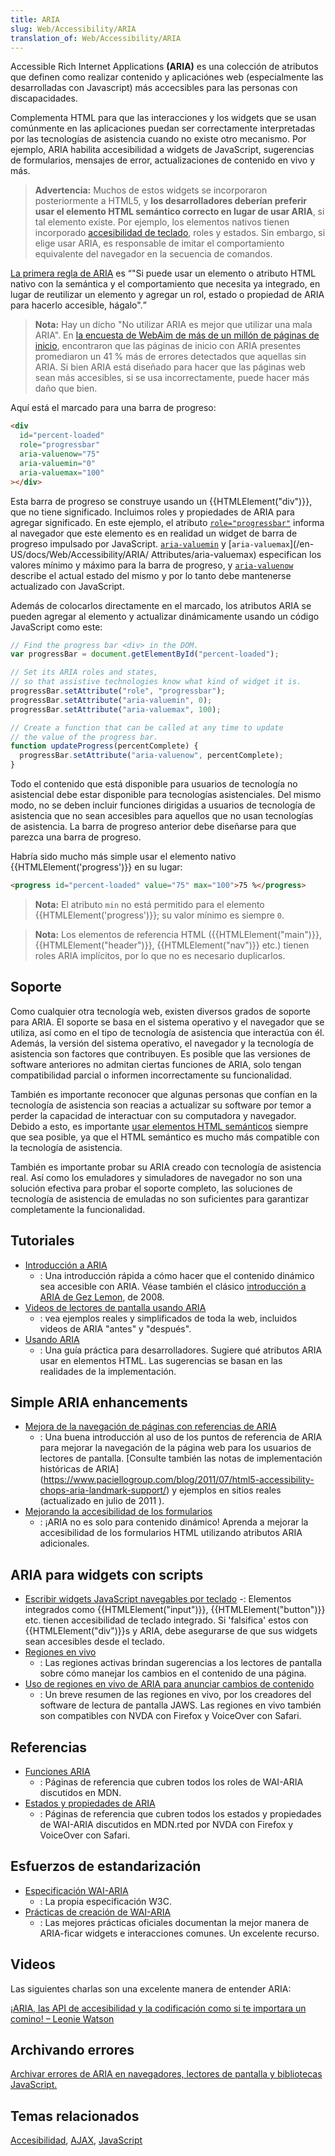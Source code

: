 ```yaml
---
title: ARIA
slug: Web/Accessibility/ARIA
translation_of: Web/Accessibility/ARIA
---
```


Accessible Rich Internet Applications **(<abbr>ARIA</abbr>)** es una colección de atributos que definen como realizar contenido y aplicaciónes web (especialmente las desarrolladas con Javascript) más accecsibles para las personas con discapacidades.

Complementa HTML para que las interacciones y los widgets que se usan comúnmente en las aplicaciones puedan ser correctamente interpretadas por las tecnologías de asistencia cuando no existe otro mecanismo. Por ejemplo, ARIA habilita accesibilidad a widgets de JavaScript, sugerencias de formularios, mensajes de error, actualizaciones de contenido en vivo y más.

> **Advertencia:** Muchos de estos widgets se incorporaron posteriormente a HTML5, y **los desarrolladores deberían preferir usar el elemento HTML semántico correcto en lugar de usar ARIA**, si tal elemento existe. Por ejemplo, los elementos nativos tienen incorporado [accesibilidad de teclado](/en-US/docs/Web/Accessibility/Keyboard-navigable_JavaScript_widgets), roles y estados. Sin embargo, si elige usar ARIA, es responsable de imitar el comportamiento equivalente del navegador en la secuencia de comandos.

[La primera regla de ARIA](https://www.w3.org/TR/using-aria/#rule1) es <q>"Si puede usar un elemento o atributo HTML nativo con la semántica y el comportamiento que necesita ya integrado, en lugar de reutilizar un elemento y agregar un rol, estado o propiedad de ARIA para hacerlo accesible, hágalo".</q>

> **Nota:** Hay un dicho "No utilizar ARIA es mejor que utilizar una mala ARIA". En [la encuesta de WebAim de más de un millón de páginas de inicio](https://webaim.org/projects/million#aria), encontraron que las páginas de inicio con ARIA presentes promediaron un 41 % más de errores detectados que aquellas sin ARIA. Si bien ARIA está diseñado para hacer que las páginas web sean más accesibles, si se usa incorrectamente, puede hacer más daño que bien.

Aquí está el marcado para una barra de progreso:

```html
<div
  id="percent-loaded"
  role="progressbar"
  aria-valuenow="75"
  aria-valuemin="0"
  aria-valuemax="100"
></div>
```

Esta barra de progreso se construye usando un {{HTMLElement("div")}}, que no tiene significado. Incluimos roles y propiedades de ARIA para agregar significado. En este ejemplo, el atributo [`role="progressbar"`](/en-US/docs/Web/Accessibility/ARIA/Roles/progressbar_role) informa al navegador que este elemento es en realidad un widget de barra de progreso impulsado por JavaScript. [`aria-valuemin`](/en-US/docs/Web/Accessibility/ARIA/Attributes/aria-valuemin) y [`aria-valuemax`](/en-US/docs/Web/Accessibility/ARIA/ Attributes/aria-valuemax) especifican los valores mínimo y máximo para la barra de progreso, y [`aria-valuenow`](/en-US/docs/Web/Accessibility/ARIA/Attributes/aria-valuenow) describe el actual estado del mismo y por lo tanto debe mantenerse actualizado con JavaScript.

Además de colocarlos directamente en el marcado, los atributos ARIA se pueden agregar al elemento y actualizar dinámicamente usando un código JavaScript como este:

```js
// Find the progress bar <div> in the DOM.
var progressBar = document.getElementById("percent-loaded");

// Set its ARIA roles and states,
// so that assistive technologies know what kind of widget it is.
progressBar.setAttribute("role", "progressbar");
progressBar.setAttribute("aria-valuemin", 0);
progressBar.setAttribute("aria-valuemax", 100);

// Create a function that can be called at any time to update
// the value of the progress bar.
function updateProgress(percentComplete) {
  progressBar.setAttribute("aria-valuenow", percentComplete);
}
```

Todo el contenido que está disponible para usuarios de tecnología no asistencial debe estar disponible para tecnologías asistenciales. Del mismo modo, no se deben incluir funciones dirigidas a usuarios de tecnología de asistencia que no sean accesibles para aquellos que no usan tecnologías de asistencia. La barra de progreso anterior debe diseñarse para que parezca una barra de progreso.

Habría sido mucho más simple usar el elemento nativo {{HTMLElement('progress')}} en su lugar:

```HTML
<progress id="percent-loaded" value="75" max="100">75 %</progress>
```

> **Nota:** El atributo `min` no está permitido para el elemento {{HTMLElement('progress')}}; su valor mínimo es siempre `0`.

> **Nota:** Los elementos de referencia HTML ({{HTMLElement("main")}}, {{HTMLElement("header")}}, {{HTMLElement("nav")}} etc.) tienen roles ARIA implícitos, por lo que no es necesario duplicarlos.

## Soporte

Como cualquier otra tecnología web, existen diversos grados de soporte para ARIA. El soporte se basa en el sistema operativo y el navegador que se utiliza, así como en el tipo de tecnología de asistencia que interactúa con él. Además, la versión del sistema operativo, el navegador y la tecnología de asistencia son factores que contribuyen. Es posible que las versiones de software anteriores no admitan ciertas funciones de ARIA, solo tengan compatibilidad parcial o informen incorrectamente su funcionalidad.

También es importante reconocer que algunas personas que confían en la tecnología de asistencia son reacias a actualizar su software por temor a perder la capacidad de interactuar con su computadora y navegador. Debido a esto, es importante [usar elementos HTML semánticos](/en-US/docs/Learn/Accessibility/HTML) siempre que sea posible, ya que el HTML semántico es mucho más compatible con la tecnología de asistencia.

También es importante probar su ARIA creado con tecnología de asistencia real. Así como los emuladores y simuladores de navegador no son una solución efectiva para probar el soporte completo, las soluciones de tecnología de asistencia de emuladas no son suficientes para garantizar completamente la funcionalidad.

## Tutoriales

- [Introducción a ARIA](/en-US/docs/Web/Accessibility/An_overview_of_accessible_web_applications_and_widgets)
  - : Una introducción rápida a cómo hacer que el contenido dinámico sea accesible con ARIA. Véase también el clásico [introducción a ARIA de Gez Lemon](https://dev.opera.com/articles/view/introduction-to-wai-aria/), de 2008.
- [Videos de lectores de pantalla usando ARIA](https://zomigi.com/blog/videos-of-screen-readers-using-aria-updated/)
  - : vea ejemplos reales y simplificados de toda la web, incluidos videos de ARIA "antes" y "después".
- [Usando ARIA](https://w3c.github.io/using-aria/)
  - : Una guía práctica para desarrolladores. Sugiere qué atributos ARIA usar en elementos HTML. Las sugerencias se basan en las realidades de la implementación.

## Simple ARIA enhancements

- [Mejora de la navegación de páginas con referencias de ARIA](https://www.paciellogroup.com/blog/2013/02/using-wai-aria-landmarks-2013/)
  - : Una buena introducción al uso de los puntos de referencia de ARIA para mejorar la navegación de la página web para los usuarios de lectores de pantalla. [Consulte también las notas de implementación históricas de ARIA] (https://www.paciellogroup.com/blog/2011/07/html5-accessibility-chops-aria-landmark-support/) y ejemplos en sitios reales (actualizado en julio de 2011 ).
- [Mejorando la accesibilidad de los formularios](/en-US/docs/Web/Accessibility/ARIA/forms)
  - : ¡ARIA no es solo para contenido dinámico! Aprenda a mejorar la accesibilidad de los formularios HTML utilizando atributos ARIA adicionales.

## ARIA para widgets con scripts

- [Escribir widgets JavaScript navegables por teclado](/en-US/docs/Web/Accessibility/Keyboard-navigable_JavaScript_widgets)
  -: Elementos integrados como {{HTMLElement("input")}}, {{HTMLElement("button")}} etc. tienen accesibilidad de teclado integrado. Si 'falsifica' estos con {{HTMLElement("div")}}s y ARIA, debe asegurarse de que sus widgets sean accesibles desde el teclado.
- [Regiones en vivo](/en-US/docs/Web/Accessibility/ARIA/ARIA_Live_Regions)
  - : Las regiones activas brindan sugerencias a los lectores de pantalla sobre cómo manejar los cambios en el contenido de una página.
- [Uso de regiones en vivo de ARIA para anunciar cambios de contenido](https://www.freedomscientific.com/Training/Surfs-up/AriaLiveRegions.htm)
  - : Un breve resumen de las regiones en vivo, por los creadores del software de lectura de pantalla JAWS. Las regiones en vivo también son compatibles con NVDA con Firefox y VoiceOver con Safari.

## Referencias

- [Funciones ARIA](/es/docs/Web/Accessibility/ARIA/Roles)
  - : Páginas de referencia que cubren todos los roles de WAI-ARIA discutidos en MDN.
- [Estados y propiedades de ARIA](/es/docs/Web/Accessibility/ARIA/Attributes)
  - : Páginas de referencia que cubren todos los estados y propiedades de WAI-ARIA discutidos en MDN.rted por NVDA con Firefox y VoiceOver con Safari.

## Esfuerzos de estandarización

- [Especificación WAI-ARIA](https://www.w3.org/TR/wai-aria-1.1/)
  - : La propia especificación W3C.
- [Prácticas de creación de WAI-ARIA](https://www.w3.org/TR/wai-aria-practices-1.1/)
  - : Las mejores prácticas oficiales documentan la mejor manera de ARIA-ficar widgets e interacciones comunes. Un excelente recurso.

## Videos

Las siguientes charlas son una excelente manera de entender ARIA:

[¡ARIA, las API de accesibilidad y la codificación como si te importara un comino! – Leonie Watson](https://www.youtube.com/watch?v=qdB8SRhqvFc)

## Archivando errores

[Archivar errores de ARIA en navegadores, lectores de pantalla y bibliotecas JavaScript.](/es/docs/Web/Accessibility/ARIA/How_to_file_ARIA-related_bugs)

## Temas relacionados

[Accesibilidad](/es/docs/Web/Accessibility), [AJAX](/en-US/docs/Web/Guide/AJAX), [JavaScript](/en-US/docs/Web/JavaScript)
